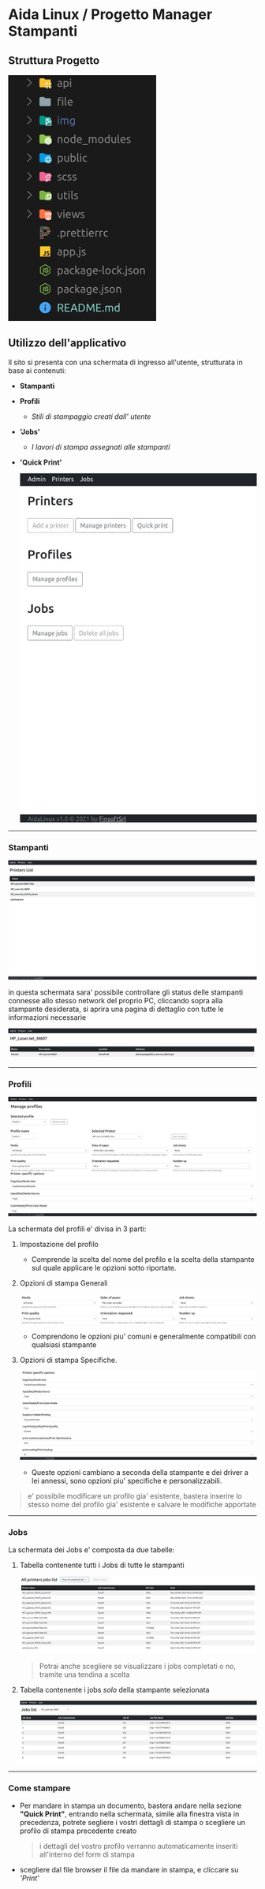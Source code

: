 # Aida Linux / Progetto Manager Stampanti
## Struttura Progetto
   ![Struttura Progetto](img/struttura.jpg)

  
## Utilizzo dell'applicativo

Il sito si presenta con una schermata di ingresso all'utente, strutturata in base ai contenuti:
- **Stampanti**
- **Profili**
  - *Stili di stampaggio creati dall' utente*
- **'Jobs'**
   - *I lavori di stampa assegnati alle stampanti* 
- **'Quick Print'**

  ![Home](img/home.jpg)


 ___


 ### Stampanti 
  ![Home stampanti](img/stampanti.jpg)

 in questa schermata sara' possibile controllare gli status delle stampanti connesse allo stesso network del proprio PC, cliccando sopra alla stampante desiderata, si aprira una pagina di dettaglio con tutte le informazioni necessarie

  ![Dettaglio stampanti](img/dettaglio.jpg)


___


 ### Profili

  ![Home profili](img/profili.jpg)

 La schermata del profili e' divisa in 3 parti:

 1. Impostazione del profilo
    - Comprende la scelta del nome del profilo e la scelta della stampante sul quale applicare le opzioni sotto riportate.
 2. Opzioni di stampa Generali
    
    ![Opzioni Generali](img/generali.jpg) 
    - Comprendono le opzioni piu' comuni e generalmente compatibili con qualsiasi stampante
  
 3. Opzioni di stampa Specifiche.

    ![Opzioni specifiche](img/specifiche.jpg)
    - Queste opzioni cambiano a seconda della stampante e dei driver a lei annessi, sono opzioni piu' specifiche e personalizzabili.

> e' possibile modificare un profilo gia' esistente, bastera inserire lo stesso nome del profilo gia' esistente e salvare le modifiche apportate


___


### Jobs



La schermata dei Jobs e' composta da due tabelle:

1. Tabella contenente tutti i Jobs di tutte le stampanti

   ![Jobs completati e non](img/completedOrNot.jpg)
   > Potrai anche scegliere se visualizzare i jobs completati o no, tramite una tendina a scelta
2. Tabella contenente i jobs *solo* della stampante selezionata
   
   ![tutti i jobs](img/alljobs.jpg)
   

___


### Come stampare

- Per mandare in stampa un documento, bastera andare nella sezione **"Quick Print"**, entrando nella schermata, simile alla finestra vista in precedenza, potrete segliere i vostri dettagli di stampa o scegliere un profilo di stampa precedente creato
     > i dettagli del vostro profilo verranno automaticamente inseriti all'interno del form di stampa

- scegliere dal file browser il file da mandare in stampa, e cliccare su *'Print'*




